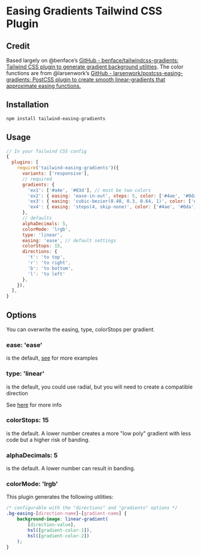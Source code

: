 # Easing Gradients Tailwind CSS Plugin

## Credit

Based largely on @benface’s [GitHub - benface/tailwindcss-gradients: Tailwind CSS plugin to generate gradient background utilities](https://github.com/benface/tailwindcss-gradients). The color functions are from @larsenwork’s [GitHub - larsenwork/postcss-easing-gradients: PostCSS plugin to create smooth linear-gradients that approximate easing functions.](https://github.com/larsenwork/postcss-easing-gradients)

## Installation

```bash
npm install tailwind-easing-gradients
```

## Usage

```js
// In your Tailwind CSS config
{
  plugins: [
    require('tailwind-easing-gradients')({
      variants: ['responsive'],
      // required
      gradients: {
        'ex1': ['#a4e', '#03d'], // must be two colors
        'ex2': { easing: 'ease-in-out', steps: 5, color: ['#4ae', '#0da'] },
        'ex3': { easing: 'cubic-bezier(0.48, 0.3, 0.64, 1)', color: ['#4ae', '#0da'] },
        'ex4': { easing: 'steps(4, skip-none)', color: ['#4ae', '#0da'] }
      },
      // defaults
      alphaDecimals: 5,
      colorMode: 'lrgb',
      type: 'linear',
      easing: 'ease', // default settings
      colorStops: 15,
      directions: {
        't': 'to top',
        'r': 'to right',
        'b': 'to bottom',
        'l': 'to left'
      },
    }),
  ],
}
```

## Options

You can overwrite the easing, type, colorStops per gradient.

### ease: 'ease'

is the default, [see](https://github.com/larsenwork/postcss-easing-gradients/blob/master/README.md) for more examples

### type: 'linear'

is the default, you could use radial, but you will need to create a compatible direction

See [here](https://github.com/larsenwork/postcss-easing-gradients/blob/master/README.md) for more info

### colorStops: 15

is the default. A lower number creates a more "low poly" gradient with less code but a higher risk of banding.

### alphaDecimals: 5

is the default. A lower number can result in banding.

### colorMode: 'lrgb'

This plugin generates the following utilities:

```css
/* configurable with the "directions" and "gradients" options */
.bg-easing-[direction-name]-[gradient-name] {
	background-image: linear-gradient(
		[direction-value],
		hsl([gradient-color-1]),
		hsl([gradient-color-2])
	);
}
```
